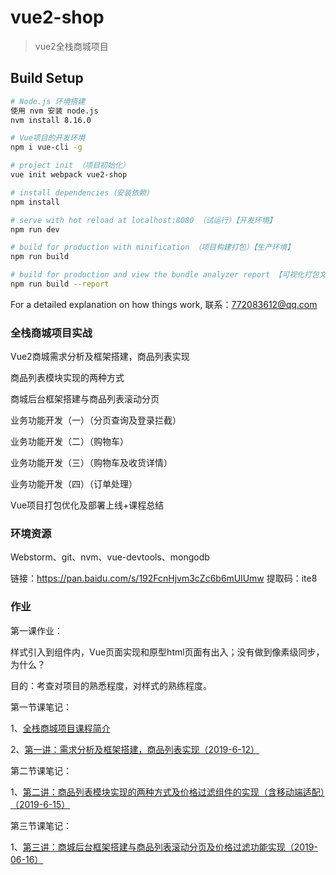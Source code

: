 # vue2-shop

> vue2全栈商城项目

## Build Setup

``` bash
# Node.js 环境搭建
使用 nvm 安装 node.js
nvm install 8.16.0

# Vue项目的开发环境
npm i vue-cli -g

# project init （项目初始化）
vue init webpack vue2-shop

# install dependencies（安装依赖）
npm install

# serve with hot reload at localhost:8080 （试运行）【开发环境】
npm run dev

# build for production with minification （项目构建打包）【生产环境】
npm run build

# build for production and view the bundle analyzer report 【可视化打包文件分析】
npm run build --report
```

For a detailed explanation on how things work, 联系：772083612@qq.com

### 全栈商城项目实战
Vue2商城需求分析及框架搭建，商品列表实现

商品列表模块实现的两种方式

商城后台框架搭建与商品列表滚动分页

业务功能开发（一）（分页查询及登录拦截）

业务功能开发（二）（购物车）

业务功能开发（三）（购物车及收货详情）

业务功能开发（四）（订单处理）

Vue项目打包优化及部署上线+课程总结

### 环境资源
Webstorm、git、nvm、vue-devtools、mongodb

链接：https://pan.baidu.com/s/192FcnHjvm3cZc6b6mUlUmw
提取码：ite8

### 作业
第一课作业：

样式引入到组件内，Vue页面实现和原型html页面有出入；没有做到像素级同步，为什么？

目的：考查对项目的熟悉程度，对样式的熟练程度。

第一节课笔记：

1、[全栈商城项目课程简介](http://note.youdao.com/noteshare?id=0e6c11f3488fd15e683ab988c268f9bd&sub=A5F0609EAADE4A84B9CA3F6C80C9F745)

2、[第一讲：需求分析及框架搭建，商品列表实现（2019-6-12）](http://note.youdao.com/noteshare?id=896962ddba20d4f819d3aa737c77ebfc&sub=19ED3C0159CF4D1EAA1A6D44B890A587)

第二节课笔记：

1、[第二讲：商品列表模块实现的两种方式及价格过滤组件的实现（含移动端适配）（2019-6-15）](http://note.youdao.com/noteshare?id=7691af7561a89a5c9fa893cc508c59ca&sub=EC8150ED8BAE457A962429D10B535002)

第三节课笔记：

1、[第三讲：商城后台框架搭建与商品列表滚动分页及价格过滤功能实现（2019-06-16）](http://note.youdao.com/noteshare?id=e88d3c4a173662250250bf92c7d5793f&sub=A31204453D4044FABD271477A95F37B3)
